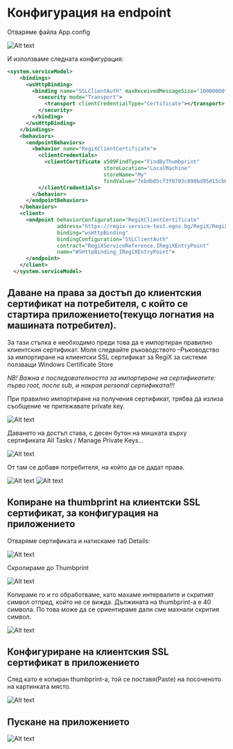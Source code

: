 # Конфигурация на endpoint
Отваряме файла App.config

![Alt text](api/marked/screenshots/image51_42.jpg)

И използваме следната конфигурация:

```xml
<system.serviceModel>
    <bindings>
      <wsHttpBinding>
        <binding name="SSLClientAuth" maxReceivedMessageSize="10000000">
          <security mode="Transport">
            <transport clientCredentialType="Certificate"></transport>
          </security>
        </binding>
      </wsHttpBinding>
    </bindings>
    <behaviors>
      <endpointBehaviors>
        <behavior name="RegiXClientCertificate">
          <clientCredentials>
            <clientCertificate x509FindType="FindByThumbprint"
                               storeLocation="LocalMachine"
                               storeName="My"
                               findValue="7ebdb05cf3f8703c890bd95d15cb0a1e2dc4c59d" />
          </clientCredentials>
        </behavior>
      </endpointBehaviors>
    </behaviors>
    <client>
      <endpoint behaviorConfiguration="RegiXClientCertificate"
                address="https://regix-service-test.egov.bg/RegiX/RegiXEntryPoint.svc"
                binding="wsHttpBinding"
                bindingConfiguration="SSLClientAuth"
                contract="RegiXServiceReference.IRegiXEntryPoint"
                name="WSHttpBinding_IRegiXEntryPoint">
      </endpoint>
    </client>
  </system.serviceModel>
```
## Даване на права за достъп до клиентския сертификат на потребителя, с който се стартира приложението(текущо логнатия на машината потребител).

За тази стъпка е необходимо преди това да е импортиран правилно клиентския сертификат. Моля следвайте ръководството –Ръководство за импортиране на клиентски SSL сертификат за RegiX за системи ползващи Windows Certificate Store

*NB! Важна е последователността за импортиране на сертификатите: първо root, после sub, и накрая personal сертификата!!!*

При правилно импортиране на получения сертификат, трябва да излиза съобщение че притежавате private key.

![Alt text](api/marked/screenshots/image51_43.jpg)

Даването на достъп става, с десен бутон на мишката върху сертификата All Tasks / Manage Private Keys…

![Alt text](api/marked/screenshots/image51_44.jpg)

От там се добавя потребителя, на който да се дадат права.

![Alt text](api/marked/screenshots/image51_45.jpg)
![Alt text](api/marked/screenshots/image51_46.jpg)

## Копиране на thumbprint на клиентски SSL сертификат, за конфигурация на приложението

Отваряме сертификата и натискаме таб Details:

![Alt text](api/marked/screenshots/image51_47.jpg)

Скролираме до Thumbprint

![Alt text](api/marked/screenshots/image51_48.jpg)

Копираме го и го обработваме, като махаме интервалите и скритият символ отпред, който не се вижда. Дължината на thumbprint-a е 40 символа. По това може да се ориентираме дали сме махнали скрития символ.

![Alt text](api/marked/screenshots/image51_49.jpg)

## Конфигуриране на клиентския SSL сертификат в приложението

След като е копиран thumbprint-a, той се поставя(Paste) на посоченото на картинката място.

![Alt text](api/marked/screenshots/image51_50.jpg)

## Пускане на приложението

![Alt text](api/marked/screenshots/image51_51.jpg)
